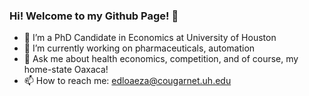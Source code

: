 ### Hi! Welcome to my Github Page! 👋

- 🌱 I’m a PhD Candidate in Economics at University of Houston
- 🔭 I’m currently working on pharmaceuticals, automation
- 💬 Ask me about health economics, competition, and of course, my home-state Oaxaca!
- 📫 How to reach me: edloaeza@cougarnet.uh.edu
